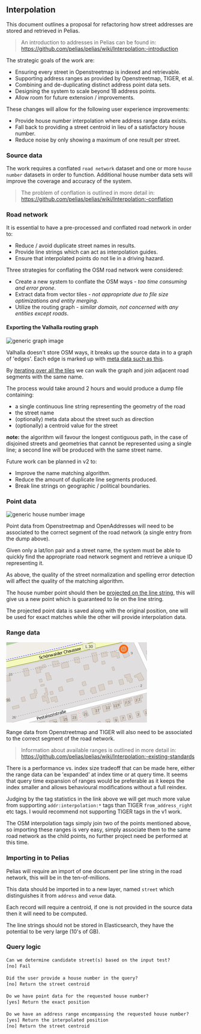 
## Interpolation

This document outlines a proposal for refactoring how street addresses are stored and retrieved in Pelias.

> An introduction to addresses in Pelias can be found in: https://github.com/pelias/pelias/wiki/Interpolation:-introduction

The strategic goals of the work are:

- Ensuring every street in Openstreetmap is indexed and retrievable.
- Supporting address ranges as provided by Openstreetmap, TIGER, et al.
- Combining and de-duplicating distinct address point data sets.
- Designing the system to scale beyond 1B address points.
- Allow room for future extension / improvements.

These changes will allow for the following user experience improvements:

- Provide house number interpolation where address range data exists.
- Fall back to providing a street centroid in lieu of a satisfactory house number.
- Reduce noise by only showing a maximum of one result per street.

### Source data

The work requires a conflated `road network` dataset and one or more `house number` datasets in order to function. Additional house number data sets will improve the coverage and accuracy of the system.

> The problem of conflation is outlined in more detail in: https://github.com/pelias/pelias/wiki/Interpolation:-conflation

### Road network

It is essential to have a pre-processed and conflated road network in order to:

- Reduce / avoid duplicate street names in results.
- Provide line strings which can act as interpolation guides.
- Ensure that interpolated points do not lie in a driving hazard.

Three strategies for conflating the OSM road network were considered:

- Create a new system to conflate the OSM ways *- too time consuming and error prone*.
- Extract data from vector tiles *- not appropriate due to file size optimizations and entity merging*.
- Utilize the routing graph *- similar domain, not concerned with any entities except roads*.

#### Exporting the Valhalla routing graph

![generic graph image](https://i.stack.imgur.com/JrBdQ.png)

Valhalla doesn't store OSM ways, it breaks up the source data in to a graph of 'edges'. Each edge is marked up with [meta data such as this](https://gist.github.com/missinglink/b2ac67f51d132b591868a9ef60061c43).

By [iterating over all the tiles](https://github.com/valhalla/tools/issues/60) we can walk the graph and join adjacent road segments with the same name.

The process would take around 2 hours and would produce a dump file containing:

- a single continuous line string representing the geometry of the road
- the street name
- (optionally) meta data about the street such as direction
- (optionally) a centroid value for the street

**note:** the algorithm will favour the longest contiguous path, in the case of disjoined streets and geometries that cannot be represented using a single line; a second line will be produced with the same street name.

Future work can be planned in v2 to:

- Improve the name matching algorithm.
- Reduce the amount of duplicate line segments produced.
- Break line strings on geographic / political boundaries.

### Point data

![generic house number image](https://wiki.openstreetmap.org/w/images/f/f2/Housenumber_example_kms_2.png)

Point data from Openstreetmap and OpenAddresses will need to be associated to the correct segment of the road network (a single entry from the dump above).

Given only a lat/lon pair and a street name, the system must be able to quickly find the appropriate road network segment and retrieve a unique ID representing it.

As above, the quality of the street normalization and spelling error detection will affect the quality of the matching algorithm.

The house number point should then be [projected on the line string](http://stackoverflow.com/questions/10301001/perpendicular-on-a-line-segment-from-a-given-point), this will give us a new point which is guaranteed to lie on the line string.

The projected point data is saved along with the original position, one will be used for exact matches while the other will provide interpolation data.

### Range data

![range](/img/interpolation/osm-interpolation-tag.png)

Range data from Openstreetmap and TIGER will also need to be associated to the correct segment of the road network.

> Information about available ranges is outlined in more detail in: https://github.com/pelias/pelias/wiki/Interpolation:-existing-standards

There is a performance vs. index size tradeoff that can be made here, either the range data can be 'expanded' at index time or at query time. It seems that query time expansion of ranges would be preferable as it keeps the index smaller and allows behavioural modifications without a full reindex.

Judging by the tag statistics in the link above we will get much more value from supporting `addr:interpolation:*` tags than TIGER `from_address_right` etc tags. I would recommend not supporting TIGER tags in the v1 work.

The OSM interpolation tags simply join two of the points mentioned above, so importing these ranges is very easy, simply associate them to the same road network as the child points, no further project need be performed at this time.

### Importing in to Pelias

Pelias will require an import of one document per line string in the road network, this will be in the ten-of-millions.

This data should be imported in to a new layer, named `street` which distinguishes it from `address` and `venue` data.

Each record will require a centroid, if one is not provided in the source data then it will need to be computed.

The line strings should not be stored in Elasticsearch, they have the potential to be very large (10's of GB).

### Query logic

```
Can we determine candidate street(s) based on the input test?
[no] Fail

Did the user provide a house number in the query?
[no] Return the street centroid

Do we have point data for the requested house number?
[yes] Return the exact position

Do we have an address range encompassing the requested house number?
[yes] Return the interpolated position
[no] Return the street centroid
```
